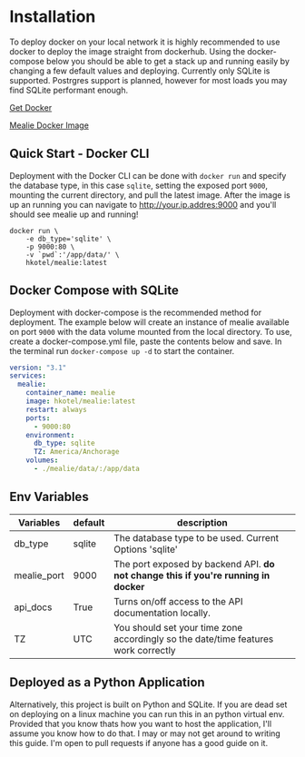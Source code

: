 # Installation
To deploy docker on your local network it is highly recommended to use docker to deploy the image straight from dockerhub. Using the docker-compose below you should be able to get a stack up and running easily by changing a few default values and deploying. Currently only SQLite is supported. Postrgres support is planned, however for most loads you may find SQLite performant enough.  


[Get Docker](https://docs.docker.com/get-docker/)

[Mealie Docker Image](https://hub.docker.com/r/hkotel/mealie)


## Quick Start - Docker CLI
Deployment with the Docker CLI can be done with `docker run` and specify the database type, in this case `sqlite`, setting the exposed port `9000`, mounting the current directory, and pull the latest image. After the image is up an running you can navigate to http://your.ip.addres:9000 and you'll should see mealie up and running!

```shell
docker run \
    -e db_type='sqlite' \
    -p 9000:80 \
    -v `pwd`:'/app/data/' \
    hkotel/mealie:latest

```

## Docker Compose with SQLite
Deployment with docker-compose is the recommended method for deployment. The example below will create an instance of mealie available on port `9000` with the data volume mounted from the local directory. To use, create a docker-compose.yml file, paste the contents below and save. In the terminal run `docker-compose up -d` to start the container. 

```yaml
version: "3.1"
services:
  mealie:
    container_name: mealie
    image: hkotel/mealie:latest
    restart: always
    ports:
      - 9000:80
    environment:
      db_type: sqlite
      TZ: America/Anchorage
    volumes:
      - ./mealie/data/:/app/data

```

## Env Variables

| Variables   | default | description                                                                         |
| ----------- | ------- | ----------------------------------------------------------------------------------- |
| db_type     | sqlite  | The database type to be used. Current Options 'sqlite'                              |
| mealie_port | 9000    | The port exposed by backend API. **do not change this if you're running in docker** |
| api_docs    | True    | Turns on/off access to the API documentation locally.                               |
| TZ          | UTC     | You should set your time zone accordingly so the date/time features work correctly  |


## Deployed as a Python Application
Alternatively, this project is built on Python and SQLite. If you are dead set on deploying on a linux machine you can run this in an python virtual env. Provided that you know thats how you want to host the application, I'll assume you know how to do that. I may or may not get around to writing this guide. I'm open to pull requests if anyone has a good guide on it. 
